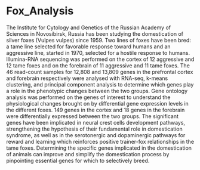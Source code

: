 # Fox_Analysis
The Institute for Cytology and Genetics of the Russian Academy of Sciences in Novosibirsk, Russia has been studying the domestication of silver foxes (Vulpes vulpes) since 1959. Two lines of foxes have been bred: a tame line selected for favorable response toward humans and an aggressive line, started in 1970, selected for a hostile response to humans. Illumina-RNA sequencing was performed on the cortex of 12 aggressive and 12 tame foxes and on the forebrain of 11 aggressive and 11 tame foxes. The 46 read-count samples for 12,808 and 13,809 genes in the prefrontal cortex and forebrain respectively were analysed with RNA-seq, k-means clustering, and principal component analysis to determine which genes play a role in the phenotypic changes between the two groups. Gene ontology analysis was performed on the genes of interest to understand the physiological changes brought on by differential gene expression levels in the different foxes. 149 genes in the cortex and 18 genes in the forebrain were differentially expressed between the two groups. The significant genes have been implicated in neural crest cells development pathways, strengthening the hypothesis of their fundamental role in domestication syndrome, as well as in the serotonergic and dopaminergic pathways for reward and learning which reinforces positive trainer-fox relationships in the tame foxes. Determining the specific genes implicated in the domestication of animals can improve and simplify the domestication process by pinpointing essential genes for which to selectively breed.
